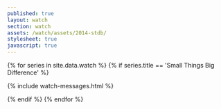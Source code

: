 ```yaml
---
published: true
layout: watch
section: watch
assets: /watch/assets/2014-stdb/
stylesheet: true
javascript: true
---
```


{% for series in site.data.watch %}
{% if series.title == 'Small Things Big Difference' %}

{% include watch-messages.html %}

{% endif %}
{% endfor %}
